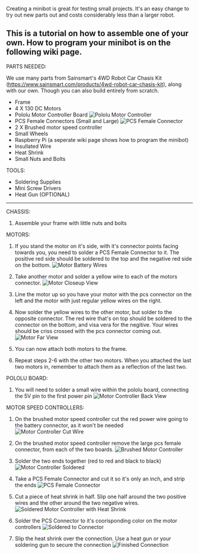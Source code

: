 Creating a minibot is great for testing small projects. It's an easy change to try out new parts out and costs considerably less than a larger robot. 

This is a tutorial on how to assemble one of your own. How to program your minibot is on the following wiki page.
------------------------------
PARTS NEEDED:

We use many parts from Sainsmart's 4WD Robot Car Chasis Kit (https://www.sainsmart.com/products/4wd-robot-car-chasis-kit), along with our own. Though you can also build entirely from scratch. 
- Frame
- 4 X 130 DC Motors
- Pololu Motor Controller Board
![Pololu Motor Controller](/images/motor-controller.jpg)
- PCS Female Connectors (Small and Large)
![PCS Female Connector](/images/online-connector.png)
- 2 X Brushed motor speed controller 
- Small Wheels 
- Raspberry Pi (a seperate wiki page shows how to program the minibot)
- Insullated Wire 
- Heat Shrink
- Small Nuts and Bolts 

TOOLS:
- Soldering Supplies 
- Mini Screw Drivers
- Heat Gun (OPTIONAL)

------------------------------

CHASSIS:
1. Assemble your frame with little nuts and bolts 

MOTORS: 
1. If you stand the motor on it's side, with it's connector points facing towards you, you need to solder a PCS Female Connector to it. The positive red side should be soldered to the top and the negative red side on the bottom.
![Motor Battery Wires ](/images/motor-battery-wires.jpg)

2. Take another motor and solder a yellow wire to each of the motors connector.
![Motor Closeup View](/images/motor-closeup.jpg)

3. Line the motor up so you have your motor with the pcs connector on the left and the motor with just regular yellow wires on the right.

4. Now solder the yellow wires to the other motor, but solder to the opposite connector. The red wire that's on top should be soldered to the connector on the bottom, and visa vera for the negitive. Your wires should be criss crossed with the pcs connector coming out.
![Motor Far View](/images/motor-far-view.jpg)

5. You can now attach both motors to the frame. 

6. Repeat steps 2-6 with the other two motors. When you attached the last two motors in, remember to attach them as a reflection of the last two. 

POLOLU BOARD:
1. You will need to solder a small wire within the pololu board, connecting the 5V pin to the first power pin
![Motor Controller Back View](/images/motor-controller-back.jpg)

MOTOR SPEED CONTROLLERS: 
1. On the brushed motor speed controller cut the red power wire going to the battery connector, as it won't be needed
![Motor Controller Cut Wire](/images/motor-controller-cut-wire.jpg)

2. On the brushed motor speed controller remove the large pcs female connector, from each of the two boards. 
![Brushed Motor Controller](/images/brushed-motor-controller.jpg)

3. Solder the two ends together (red to red and black to black)
![Motor Controller Soldered](/images/motor-controlled-soldered.jpg)

4. Take a PCS Female Connector and cut it so it's only an inch, and strip the ends 
![PCS Female Connector](/images/pcs-female-connector.jpg)

5. Cut a piece of heat shrink in half. Slip one half around the two positive wires and the other around the two negative wires. 
![Soldered Motor Controller with Heat Shrink](/images/soldered-motor-controller-with-heat-shrink.jpg)

6. Solder the PCS Connector to it's coorisponding color on the motor controllers
![Soldered to Connector](/images/soldered-to-connector.jpg)

7. Slip the heat shrink over the connection. Use a heat gun or your soldering gun to secure the connection
![Finished Connection](/images/soldering-done.jpg)

